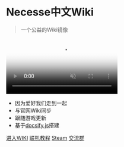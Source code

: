 # Necesse中文Wiki

> 一个公益的Wiki镜像  


<video id="covervideo" controls preload="none" poster="../images/background.png" autoplay muted>
  <source id="webm" src="https://cdn.cloudflare.steamstatic.com/steam/apps/256965394/movie480_vp9.webm" type="video/webm">
</video>  

- 因为爱好我们走到一起
- 与官网Wiki同步
- 跟随游戏更新
- 基于[docsify.js](https://docsify.js.org)搭建


[进入WIKI](/index)
[联机教程](/guides/Multiplayer)
[Steam](https://store.steampowered.com/app/1169040/_Necesse/)
[交流群](http://qm.qq.com/cgi-bin/qm/qr?_wv=1027&k=yBJ6vVb0RuYOYz_8Tfzu1KYC6P-sDS1e&authKey=FdIAOQQ1n9jLilRhAkuDK9uwx4PXxI6Lb7xRJ7GPJSIvWnRnYJIYk%2FWgstfyw2vY&noverify=0&group_code=294072398)  



